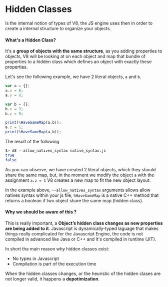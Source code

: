 # Hidden Classes

Is the internal notion of types of V8, the JS engine uses then in order to create a internal structure to organize your objects.

#### What's a Hidden Class?

It's a **group of objects with the same structure**, as you adding properties to objects, V8 will be looking at on each object and map that bundle of properties to a hidden class which defines an object with exactly these properties.

Let's see the following example, we have 2 literal objects, `a` and `b`. 

`````javascript
var a = {};
a.x = 8;
a.y = 8;

var b = {};
b.x = 3;
b.y = 9;

print(%HaveSameMap(a,b));
a.z = 1;
print(%HaveSameMap(a,b));
`````
The result of the following 
````bash
$> d8 --allow_natives_syntax native_syntax.js 
true
false
````
As you can observe, we have created 2 literal objects, which they should share the same map, but, in the moment we modify the object `a` with the assignment `a.z = 1` V8 creates a new map to fit the new object layout.

In the example above, `--allow_natives_syntax` arguments allows allow natives syntax within your js file, `%HaveSameMap` is a native C++ method that returns a boolean if two object share the same map (hidden class).

#### Why we should be aware of this ?

This is really important, a **Object’s hidden class changes as new properties are being added to it**. Javascript is dynamically-typed laguage that makes things really complicated for the Javascript Engine, the code is not compiled in advanced like Java or C++ and it's compiled in runtime (JIT).

In short tha main reason why hidden classes exist:

- No types in Javascript
- Compilation is part of the execution time

When the hidden classes changes, or the heuristic of the hidden clases are not longer valid, it happens a **depotimization**.










